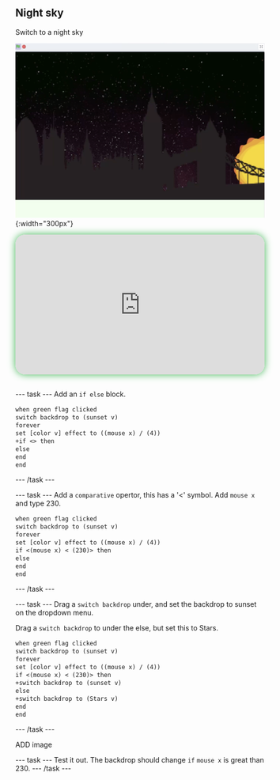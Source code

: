 ## Night sky

<div style="display: flex; flex-wrap: wrap">
<div style="flex-basis: 200px; flex-grow: 1; margin-right: 15px;">
Switch to a night sky
</div>
<div>

![ADD](images/star.png){:width="300px"}

</div>
</div>

<html>
<div style="position: relative; width: 100%; aspect-ratio: 16 / 9; border-radius: 20px; box-shadow: 0 0 15px #3fb654; overflow: hidden;">
<iframe style="position: absolute; top: 0; left: 0; right: 0; width: 100%; height: 100%; border: none;" src="https://www.youtube.com/embed/lcpz71DtCxc?rel=0&cc_load_policy=1" allowfullscreen allow="accelerometer; autoplay; clipboard-write; encrypted-media; gyroscope; picture-in-picture; web-share">
</iframe>
</div><br>
</html>


--- task ---
Add an `if else` block.
```blocks3
when green flag clicked
switch backdrop to (sunset v)
forever
set [color v] effect to ((mouse x) / (4))
+if <> then
else
end
end
```

--- /task ---

--- task ---
Add a `comparative` opertor, this has a '<' symbol. Add `mouse x` and type 230.  
```blocks3
when green flag clicked
switch backdrop to (sunset v)
forever
set [color v] effect to ((mouse x) / (4))
if <(mouse x) < (230)> then
else
end
end
```
--- /task ---

--- task ---
Drag a `switch backdrop` under, and set the backdrop to sunset on the dropdown menu. 

Drag a `switch backdrop` to under the else, but set this to Stars.
```blocks3
when green flag clicked
switch backdrop to (sunset v)
forever
set [color v] effect to ((mouse x) / (4))
if <(mouse x) < (230)> then
+switch backdrop to (sunset v)
else
+switch backdrop to (Stars v)
end
end
```
--- /task ---

ADD image

--- task ---
Test it out. The backdrop should change `if` `mouse x` is great than 230. 
--- /task ---
